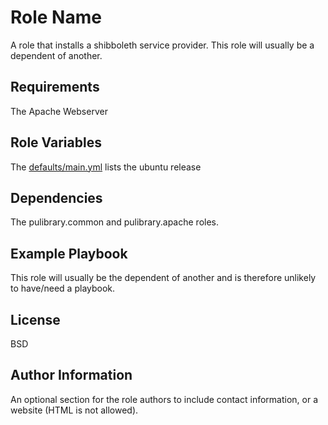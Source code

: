 Role Name
=========

A role that installs a shibboleth service provider. This role will usually be a dependent of another.

Requirements
------------

The Apache Webserver

Role Variables
--------------

The [defaults/main.yml](defaults/main.yml) lists the ubuntu release

Dependencies
------------

The pulibrary.common and pulibrary.apache roles.

Example Playbook
----------------

This role will usually be the dependent of another and is therefore unlikely to have/need a playbook.

License
-------

BSD

Author Information
------------------

An optional section for the role authors to include contact information, or a
website (HTML is not allowed).
